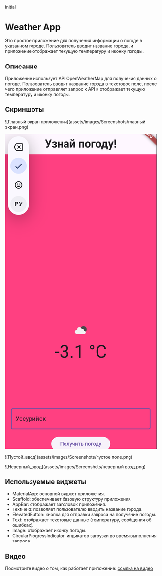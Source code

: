 initial
# Weather App

Это простое приложение для получения информации о погоде в указанном городе. Пользователь вводит название города, и приложение отображает текущую температуру и иконку погоды.

## Описание

Приложение использует API OpenWeatherMap для получения данных о погоде. Пользователь вводит название города в текстовое поле, после чего приложение отправляет запрос к API и отображает текущую температуру и иконку погоды.

## Скриншоты
![Главный экран приложения](assets/images/Screenshots/главный экран.png)

![Отображение_погоды](assets/images/Screenshots/погода.png)

![Пустой_ввод](assets/images/Screenshots/пустое поле.png)

![Неверный_ввод](assets/images/Screenshots/неверный ввод.png)




## Используемые виджеты

- MaterialApp: основной виджет приложения.
- Scaffold: обеспечивает базовую структуру приложения.
- AppBar: отображает заголовок приложения.
- TextField: позволяет пользователю вводить название города.
- ElevatedButton: кнопка для отправки запроса на получение погоды.
- Text: отображает текстовые данные (температуру, сообщения об ошибках).
- Image: отображает иконку погоды.
- CircularProgressIndicator: индикатор загрузки во время выполнения запроса.

## Видео

Посмотрите видео о том, как работает приложение: [ссылка на видео](https://disk.yandex.ru/i/FjsGUMNpFCN6EQ)


